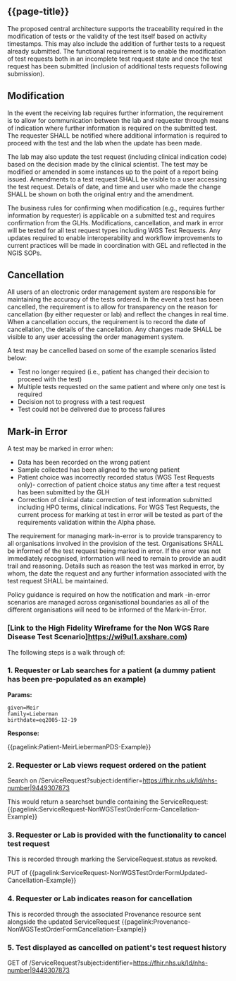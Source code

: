 ## {{page-title}}

The proposed central architecture supports the traceability required in the modification of tests or the validity of the test itself based on activity timestamps. This may also include the addition of further tests to a request already submitted. The functional requirement is to enable the modification of test requests both in an incomplete test request state and once the test request has been submitted (inclusion of additional tests requests following submission).

## Modification

In the event the receiving lab requires further information, the requirement is to allow for communication between the lab and requester through means of indication where further information is required on the submitted test. The requester SHALL be notified where additional information is required to proceed with the test and the lab when the update has been made. 

The lab may also update the test request (including clinical indication code) based on the decision made by the clinical scientist. The test may be modified or amended in some instances up to the point of a report being issued. Amendments to a test request SHALL be visible to a user accessing the test request. Details of date, and time and user who made the change SHALL be shown on both the original entry and the amendment. 

The business rules for confirming when modification (e.g., requires further information by requester) is applicable on a submitted test and requires confirmation from the GLHs. 
Modifications, cancellation, and mark in error will be tested for all test request types including WGS Test Requests. Any updates required to enable interoperability and workflow improvements to current practices will be made in coordination with GEL and reflected in the NGIS SOPs. 

## Cancellation

All users of an electronic order management system are responsible for maintaining the accuracy of the tests ordered. In the event a test has been cancelled, the requirement is to allow for transparency on  the reason for cancellation (by either requester or lab) and reflect the changes in real time. When a cancellation occurs, the requirement is to record the date of cancellation, the details of the cancellation. Any changes made SHALL be visible to any user accessing the order management system. 

A test may be cancelled based on some of the example scenarios listed below:
- Test no longer required (i.e., patient has changed their decision to proceed with the test)
- Multiple tests requested on the same patient and where only one test is required
- Decision not to progress with a test request 
- Test could not be delivered due to process failures

## Mark-in Error 

A test may be marked in error when:
- Data has been recorded on the wrong patient
- Sample collected has been aligned to the wrong patient
- Patient choice was incorrectly recorded status (WGS Test Requests only)- correction of patient choice status any time after a test request has been submitted by the GLH
- Correction of clinical data: correction of test information submitted including HPO terms, clinical indications. For WGS Test Requests, the current process for marking at test in error will be tested as part of the requirements validation within the Alpha phase. 

The requirement for managing mark-in-error is to provide transparency to all organisations involved in the provision of the test. Organisations SHALL be informed of the test request being marked in error. If the error was not immediately recognised, information will need to remain to provide an audit trail and reasoning. Details such as reason the test was marked in error, by whom, the date the request and any further information associated with the test request SHALL be maintained.  

Policy guidance is required on how the notification and mark -in-error scenarios are managed across organisational boundaries as all of the different organisations will need to be informed of the Mark-in-Error. 

### [Link to the High Fidelity Wireframe for the Non WGS Rare Disease Test Scenario]https://wi9ul1.axshare.com)

The following steps is a walk through of:

### 1. Requester or Lab searches for a patient (a dummy patient has been pre-populated as an example)

**Params:**
```
given=Meir
family=Lieberman
birthdate=eq2005-12-19
```

**Response:**

{{pagelink:Patient-MeirLiebermanPDS-Example}}

### 2. Requester or Lab views request ordered on the patient

Search on /ServiceRequest?subject:identifier=https://fhir.nhs.uk/Id/nhs-number|9449307873

This would return a searchset bundle containing the ServiceRequest: {{pagelink:ServiceRequest-NonWGSTestOrderForm-Cancellation-Example}}

### 3. Requester or Lab is provided with the functionality to cancel test request

This is recorded through marking the ServiceRequest.status as revoked.

PUT of {{pagelink:ServiceRequest-NonWGSTestOrderFormUpdated-Cancellation-Example}}

### 4. Requester or Lab indicates reason for cancellation

This is recorded through the associated Provenance resource sent alongside the updated ServiceRequest {{pagelink:Provenance-NonWGSTestOrderFormCancellation-Example}}

### 5. Test displayed as cancelled on patient's test request history

GET of /ServiceRequest?subject:identifier=https://fhir.nhs.uk/Id/nhs-number|9449307873
